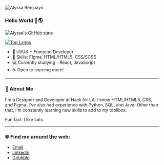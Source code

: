 ![Alyssa Benipayo](https://user-images.githubusercontent.com/38295612/118351368-79a6a280-b510-11eb-9af3-861f2d1d7b92.png)

### Hello World 🍞🌎

![Alyssa's GitHub stats](https://github-readme-stats.vercel.app/api?username=alyssabenipayo&count_private=true&hide=stars,contribs)


[![Top Langs](https://github-readme-stats.vercel.app/api/top-langs/?username=alyssabenipayo&layout=compact)](https://github.com/alyssabenipayo/github-readme-stats)

- 🌱 UI/UX + Frontend Developer
- 🧰 Skills: Figma, HTML/HTML5, CSS/SCSS
- 💻 Currently studying - React, JavaScript
- ☕ Open to learning more!

---

### 💬 About Me

I'm a Designer and Developer at Hack for LA. I know HTML/HTML5, CSS, and Figma. I've also had experience with Python, SQL, and Java. Other than that, I'm constantly learning new skills to add to my toollbox. 

Fun fact: I like cats.

---

### 🌐 Find me around the web:
- [Email](mailto:alymaebenipayo@gmail.com)
- [LinkedIn](https://www.linkedin.com/in/alyssabenipayo/)
- [Dribbble](https://dribbble.com/alyssabenipayo)


